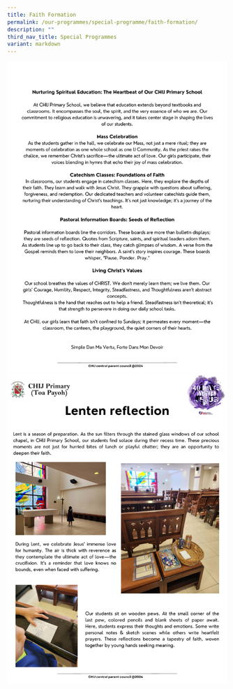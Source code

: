 ```yaml
---
title: Faith Formation
permalink: /our-programmes/special-programme/faith-formation/
description: ""
third_nav_title: Special Programmes
variant: markdown
---
```

![](/images/Pastoral_Activities_Page_1.jpg)
![](/images/Pastoral_Activities_Page_2.jpg)